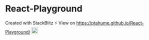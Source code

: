 # React-Playground
Created with StackBlitz ⚡️
View on https://ptahume.github.io/React-Playground/ <img src="https://static-00.iconduck.com/assets.00/github-icon-512x449-56hxabk9.png" width="20"/>
